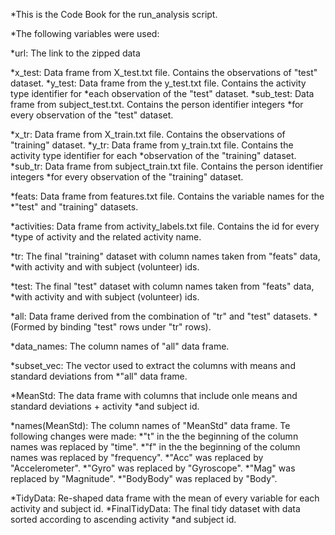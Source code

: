 *This is the Code Book for the run_analysis script.

*The following variables were used:

*url: The link to the zipped data

*x_test: Data frame from X_test.txt file. Contains the observations of "test" dataset.
*y_test: Data frame from the y_test.txt file. Contains the activity type identifier for
*each observation of the "test" dataset.
*sub_test: Data frame from subject_test.txt. Contains the person identifier integers 
*for every observation of the "test" dataset.

*x_tr: Data frame from X_train.txt file. Contains the observations of "training" dataset.
*y_tr: Data frame from y_train.txt file. Contains the activity type identifier for each 
*observation of the "training" dataset.
*sub_tr: Data frame from subject_train.txt file. Contains the person identifier integers 
*for every observation of the "training" dataset.

*feats: Data frame from features.txt file. Contains the variable names for the
*"test" and "training" datasets.

*activities: Data frame from activity_labels.txt file. Contains the id for every
*type of activity and the related activity name.

*tr: The final "training" dataset with column names taken from "feats" data,
*with activity and with subject (volunteer) ids.

*test: The final "test" dataset with column names taken from "feats" data,
*with activity and with subject (volunteer) ids.

*all: Data frame derived from the combination of "tr" and "test" datasets.
*(Formed by binding "test" rows under "tr" rows).

*data_names: The column names of "all" data frame.

*subset_vec: The vector used to extract the columns with means and standard deviations from
*"all" data frame.

*MeanStd: The data frame with columns that include onle means and standard deviations + activity
*and subject id.

*names(MeanStd): The column names of "MeanStd" data frame. Te following changes were made:
*"t" in the the beginning of the column names was replaced by "time".
*"f" in the the beginning of the column names was replaced by "frequency".
*"Acc"  was replaced by "Accelerometer".
*"Gyro"  was replaced by "Gyroscope".
*"Mag"  was replaced by "Magnitude".
*"BodyBody"  was replaced by "Body".

*TidyData: Re-shaped data frame with the mean of every variable for each activity and subject id.
*FinalTidyData: The final tidy dataset with data sorted according to ascending activity
*and subject id.
